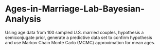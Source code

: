 # Ages-in-Marriage-Lab-Bayesian-Analysis
Using age data from 100 sampled  U.S. married couples, hypothesis a semiconjugate prior, generate a predictive data set to confirm hypothesis and use Markov Chain Monte Carlo (MCMC) approximation for mean ages.
